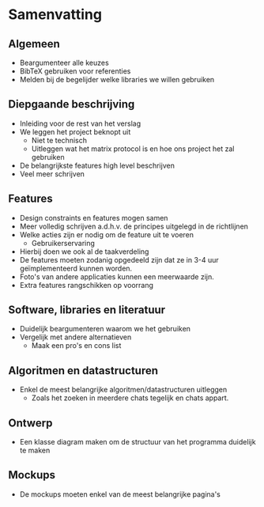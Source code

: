 # Samenvatting
## Algemeen
- Beargumenteer alle keuzes
- BibTeX gebruiken voor referenties
- Melden bij de begelijder welke libraries we willen gebruiken

## Diepgaande beschrijving
- Inleiding voor de rest van het verslag
- We leggen het project beknopt uit
	- Niet te technisch
	- Uitleggen wat het matrix protocol is en hoe ons project het zal gebruiken
- De belangrijkste features high level beschrijven
- Veel meer schrijven

## Features
- Design constraints en features mogen samen
- Meer volledig schrijven a.d.h.v. de principes uitgelegd in de richtlijnen
- Welke acties zijn er nodig om de feature uit te voeren
	- Gebruikerservaring
- Hierbij doen we ook al de taakverdeling
- De features moeten zodanig opgedeeld zijn dat ze in 3-4 uur geïmplementeerd kunnen worden.
- Foto's van andere applicaties kunnen een meerwaarde zijn.
- Extra features rangschikken op voorrang

## Software, libraries en literatuur
- Duidelijk beargumenteren waarom we het gebruiken
- Vergelijk met andere alternatieven
	- Maak een pro's en cons list 

## Algoritmen en datastructuren
- Enkel de meest belangrijke algoritmen/datastructuren uitleggen
	- Zoals het zoeken in meerdere chats tegelijk en chats appart.

## Ontwerp
- Een klasse diagram maken om de structuur van het programma duidelijk te maken

## Mockups
- De mockups moeten enkel van de meest belangrijke pagina's